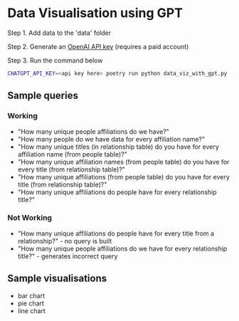 # Data Visualisation using GPT

Step 1. Add data to the 'data' folder

Step 2. Generate an [OpenAI API key](https://platform.openai.com/account/api-keys) (requires a paid account)

Step 3. Run the command below

```bash
CHATGPT_API_KEY=<api key here> poetry run python data_viz_with_gpt.py --data-query "How many people do we have data for every affiliation name?" --viz-query "bar chart"
```

## Sample queries
### Working
* "How many unique people affiliations do we have?"
* "How many people do we have data for every affiliation name?"
* "How many unique titles (in relationship table) do you have for every affiliation name (from people table)?"
* "How many unique affiliation names (from people table) do you have for every title (from relationship table)?"
* "How many unique affiliations (from people table) do you have for every title (from relationship table)?"
* "How many unique affiliations do people have for every relationship title?"

### Not Working
* "How many unique affiliations do people have for every title from a relationship?" - no query is built
* "How many unique people affiliations do we have for every relationship title?" - generates incorrect query

## Sample visualisations
* bar chart
* pie chart
* line chart